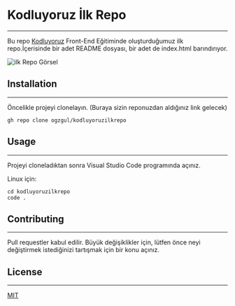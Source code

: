 # Kodluyoruz İlk Repo

---

Bu repo [Kodluyoruz](www.kodluyoruz.org) Front-End Eğitiminde oluşturduğumuz ilk repo.İçerisinde bir adet README dosyası, bir adet de index.html barındırıyor.

![ilk Repo Görsel](https://picsum.photos/200/300)

## Installation

---

Öncelikle projeyi clonelayın. (Buraya sizin reponuzdan aldığınız link gelecek)

```
gh repo clone ogzgul/kodluyoruzilkrepo
```

## Usage

---

Projeyi cloneladıktan sonra Visual Studio Code programında açınız.

Linux için:

```
cd kodluyoruzilkrepo
code .
```

## Contributing

---

Pull requestler kabul edilir. Büyük değişiklikler için, lütfen önce neyi değiştirmek istediğinizi tartışmak için bir konu açınız.

## License

---

[MIT](https://choosealicense.com/licenses/mit/)
